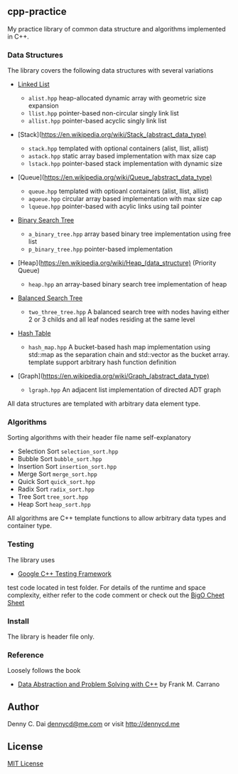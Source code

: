 ## cpp-practice
My practice library of common data structure and algorithms implemented in C++. 

### Data Structures 
The library covers the following data structures with several variations

* [Linked List](https://en.wikipedia.org/wiki/Linked_list) 
    * `alist.hpp` heap-allocated dynamic array with geometric size expansion
    * `llist.hpp` pointer-based non-circular singly link list
    * `allist.hpp` pointer-based acyclic singly link list

* [Stack](https://en.wikipedia.org/wiki/Stack_(abstract_data_type)
	* `stack.hpp` templated with optional containers (alist, llist, allist)
	* `astack.hpp` static array based implementation with max size cap
	* `lstack.hpp` pointer-based stack implementation with dynamic size

* [Queue](https://en.wikipedia.org/wiki/Queue_(abstract_data_type)
    * `queue.hpp` templated with optioanl containers (alist, llist, allist)
    * `aqueue.hpp` circular array based implementation with max size cap
    * `lqueue.hpp` pointer-based with acylic links using tail pointer
    
* [Binary Search Tree](https://en.wikipedia.org/wiki/Binary_search_tree)
    * `a_binary_tree.hpp` array based binary tree implementation using free list
    * `p_binary_tree.hpp`  pointer-based implementation

* [Heap](https://en.wikipedia.org/wiki/Heap_(data_structure) (Priority Queue)
    * `heap.hpp` an array-based binary search tree implementation of heap
    
* [Balanced Search Tree](https://en.wikipedia.org/wiki/Self-balancing_binary_search_tree)
    * `two_three_tree.hpp`  A balanced search tree with nodes having either 2 or 3 childs and all leaf nodes residing at the same level

* [Hash Table](https://en.wikipedia.org/wiki/Hash_table)
    * `hash_map.hpp` A bucket-based hash map implementation using std::map as the separation chain and std::vector as the bucket array. template support arbitrary hash function definition

* [Graph](https://en.wikipedia.org/wiki/Graph_(abstract_data_type)
    * `lgraph.hpp`  An adjacent list implementation of directed ADT graph



All data structures are templated with arbitrary data element type. 

### Algorithms 

Sorting algorithms with their header file name self-explanatory

* Selection Sort `selection_sort.hpp`
* Bubble Sort `bubble_sort.hpp`
* Insertion Sort  `insertion_sort.hpp`
* Merge Sort `merge_sort.hpp`
* Quick Sort `quick_sort.hpp`
* Radix Sort `radix_sort.hpp`
* Tree Sort `tree_sort.hpp`
* Heap Sort `heap_sort.hpp`

All algorithms are C++ template functions to allow arbitrary data types and container type.

### Testing 
The library uses 

* [Google C++ Testing Framework](https://code.google.com/p/googletest/)

test code located in test folder. For details of the runtime and space complexity, either refer to the code comment or check out the [BigO Cheet Sheet](http://bigocheatsheet.com/)  

### Install
The library is header file only.

### Reference 
Loosely follows the book 

* [Data Abstraction and Problem Solving with C++](http://www.pearsonhighered.com/educator/product/Data-Abstraction-Problem-Solving-with-C-Walls-and-Mirrors-6E/9780132923729.page) by Frank M. Carrano

## Author 
Denny C. Dai <dennycd@me.com> or visit <http://dennycd.me>

## License 
[MIT License](http://opensource.org/licenses/MIT) 